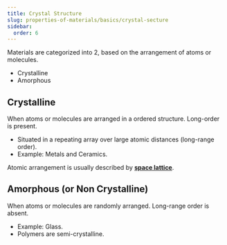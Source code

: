 ```yaml
---
title: Crystal Structure
slug: properties-of-materials/basics/crystal-secture
sidebar:
  order: 6
---
```


Materials are categorized into 2, based on the arrangement of atoms or
molecules.

- Crystalline
- Amorphous

## Crystalline

When atoms or molecules are arranged in a ordered structure. Long-order is
present.

- Situated in a repeating array over large atomic distances (long-range order).
- Example: Metals and Ceramics.

Atomic arrangement is usually described by
**[space lattice](/properties-of-materials/basics/space-lattice)**.

## Amorphous (or Non Crystalline)

When atoms or molecules are randomly arranged. Long-range order is absent.

- Example: Glass.
- Polymers are semi-crystalline.
